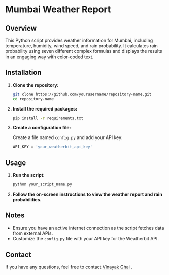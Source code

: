 # Mumbai Weather Report

## Overview
This Python script provides weather information for Mumbai, including temperature, humidity, wind speed, and rain probability. It calculates rain probability using seven different complex formulas and displays the results in an engaging way with color-coded text.

## Installation

1. **Clone the repository:**

    ```bash
    git clone https://github.com/yourusername/repository-name.git
    cd repository-name
    ```

2. **Install the required packages:**

    ```bash
    pip install -r requirements.txt
    ```

3. **Create a configuration file:**

    Create a file named `config.py` and add your API key:

    ```python
    API_KEY = 'your_weatherbit_api_key'
    ```

## Usage

1. **Run the script:**

    ```bash
    python your_script_name.py
    ```

2. **Follow the on-screen instructions to view the weather report and rain probabilities.**

## Notes

- Ensure you have an active internet connection as the script fetches data from external APIs.
- Customize the `config.py` file with your API key for the Weatherbit API.

## Contact
If you have any questions, feel free to contact [Vinayak Ghai](mailto:vinayakghai4ever@gmail.com)
.
